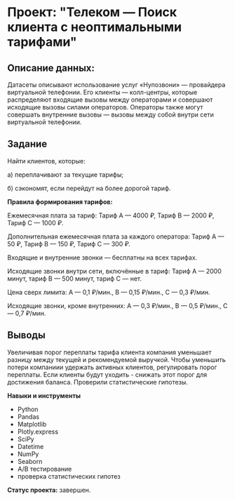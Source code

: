 # Проект: "Телеком — Поиск клиента с неоптимальными тарифами"

## Описание данных:
Датасеты описывают использование услуг «Нупозвони» — провайдера виртуальной телефонии. Его клиенты — колл-центры, которые распределяют входящие вызовы между операторами и совершают исходящие вызовы силами операторов. Операторы также могут совершать внутренние вызовы — вызовы между собой внутри сети виртуальной телефонии.


## Задание

Найти клиентов, которые: 

а) переплачивают за текущие тарифы; 

б) сэкономят, если перейдут на более дорогой тариф.

**Правила формирования тарифов:**

Ежемесячная плата за тариф:
Тариф А — 4000 ₽, Тариф B — 2000 ₽, Тариф С — 1000 ₽.

Дополнительная ежемесячная плата за каждого оператора:
Тариф А — 50 ₽, Тариф B — 150 ₽, Тариф С — 300 ₽.

Входящие и внутренние звонки — бесплатны на всех тарифах.

Исходящие звонки внутри сети, включённые в тариф:
Тариф A — 2000 минут, тариф B — 500 минут, тариф C — нет.

Цена сверх лимита:
A — 0,1 ₽/мин., B — 0,15 ₽/мин., C — 0,3 ₽/мин.

Исходящие звонки, кроме внутренних:
A — 0,3 ₽/мин., B — 0,5 ₽/мин., C — 0,7 ₽/мин.

## Выводы

Увеличивая порог переплаты тарифа клиента компания уменьшает разницу между текущей и рекомендуемой выручкой.
Чтобы уменьшить потери компаниии удержать активных клиентов, регулировать порог переплаты.
Если клиенты будут уходить - снижать этот порог для достижения баланса.
Проверили статистические гипотезы.

**Навыки и инструменты**

- Python
- Pandas
- Matplotlib
- Plotly.express
- SciPy
- Datetime
- NumPy
- Seaborn
- А/В тестирование
- проверка статистических гипотез

**Статус проекта:** завершен.

